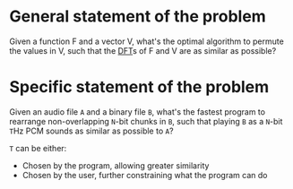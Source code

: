 # General statement of the problem
Given a function F and a vector V, what's the optimal algorithm to permute the values in V, such that the [DFT](https://en.wikipedia.org/wiki/Discrete_Fourier_transform)s of F and V are as similar as possible?

# Specific statement of the problem
Given an audio file `A` and a binary file `B`, what's the fastest program to rearrange non-overlapping `N`-bit chunks in `B`, such that playing `B` as a `N`-bit `T`Hz PCM sounds as similar as possible to `A`?

`T` can be either:
- Chosen by the program, allowing greater similarity
- Chosen by the user, further constraining what the program can do
